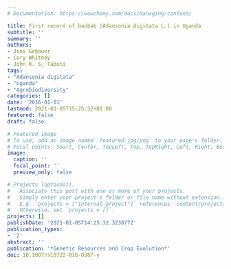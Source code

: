 ```yaml
---
# Documentation: https://wowchemy.com/docs/managing-content/

title: First record of baobab (Adansonia digitata L.) in Uganda
subtitle: ''
summary: ''
authors:
- Jens Gebauer
- Cory Whitney
- John R. S. Tabuti
tags:
- "Adansonia digitata"
- "Uganda"
- "Agrobiodiversity"
categories: []
date: '2016-01-01'
lastmod: 2021-01-05T15:25:32+01:00
featured: false
draft: false

# Featured image
# To use, add an image named `featured.jpg/png` to your page's folder.
# Focal points: Smart, Center, TopLeft, Top, TopRight, Left, Right, BottomLeft, Bottom, BottomRight.
image:
  caption: ''
  focal_point: ''
  preview_only: false

# Projects (optional).
#   Associate this post with one or more of your projects.
#   Simply enter your project's folder or file name without extension.
#   E.g. `projects = ["internal-project"]` references `content/project/deep-learning/index.md`.
#   Otherwise, set `projects = []`.
projects: []
publishDate: '2021-01-05T14:25:32.323877Z'
publication_types:
- '2'
abstract: ''
publication: '*Genetic Resources and Crop Evolution*'
doi: 10.1007/s10722-016-0387-y
---
```

